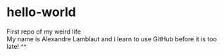 # hello-world
First repo of my weird life<br>
My name is Alexandre Lamblaut and i learn to use GitHub before it is too late! ^^
